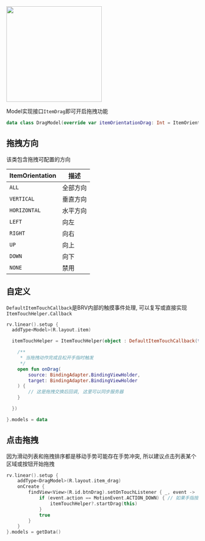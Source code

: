 <img src="https://i.loli.net/2021/08/14/9EUvCSnONYixWDT.gif" width="250"/>

Model实现接口`ItemDrag`即可开启拖拽功能

```kotlin
data class DragModel(override var itemOrientationDrag: Int = ItemOrientation.ALL) : ItemDrag
```

## 拖拽方向

该类包含拖拽可配置的方向

|  ItemOrientation  |    描述  |
| ---- | ---- |
|   `ALL`   |   全部方向   |
|   `VERTICAL`   |   垂直方向   |
|   `HORIZONTAL`   |   水平方向   |
|   `LEFT`   |   向左   |
|   `RIGHT`   |   向右   |
|   `UP`   |   向上   |
|   `DOWN`   |   向下   |
|   `NONE`   |   禁用   |

## 自定义

`DefaultItemTouchCallback`是BRV内部的触摸事件处理, 可以复写或直接实现`ItemTouchHelper.Callback`

```kotlin
rv.linear().setup {
  addType<Model>(R.layout.item)

  itemTouchHelper = ItemTouchHelper(object : DefaultItemTouchCallback(this) {

    /**
     * 当拖拽动作完成且松开手指时触发
     */
    open fun onDrag(
        source: BindingAdapter.BindingViewHolder,
        target: BindingAdapter.BindingViewHolder
    ) {
        // 这是拖拽交换后回调, 这里可以同步服务器
    }

  })

}.models = data
```

## 点击拖拽

因为滑动列表和拖拽排序都是移动手势可能存在手势冲突, 所以建议点击列表某个区域或按钮开始拖拽

```kotlin
rv.linear().setup {
    addType<DragModel>(R.layout.item_drag)
    onCreate {
        findView<View>(R.id.btnDrag).setOnTouchListener { _, event ->
            if (event.action == MotionEvent.ACTION_DOWN) { // 如果手指按下则开始拖拽
                itemTouchHelper?.startDrag(this)
            }
            true
        }
    }
}.models = getData()
```
